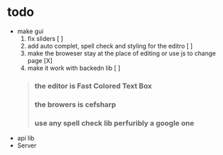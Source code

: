 # todo
* make gui
    1. fix sliders [ ]
    2. add auto complet, spell check and styling for the editro [ ]
    3. make the broweser stay at the place of editing or use js to change page [X]
    4. make it work with backedn lib [ ]
    > ### the editor is Fast Colored Text Box
    > ### the browers is cefsharp
    > ### use any spell check lib perfuribly a google one
* api lib
* Server

